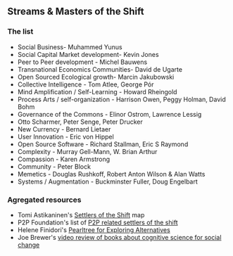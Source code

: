 ## Streams & Masters of the Shift

### The list
* Social Business- Muhammed Yunus
* Social Capital Market development- Kevin Jones
* Peer to Peer development - Michel Bauwens
* Transnational Economics Communities- David de Ugarte
* Open Sourced Ecological growth- Marcin Jakubowski
* Collective Intelligence - Tom Atlee, George Pór
* Mind Amplification / Self-Learning - Howard Rheingold
* Process Arts / self-organization - Harrison Owen, Peggy Holman, David Bohm
* Governance of the Commons - Elinor Ostrom, Lawrence Lessig
* Otto Scharmer, Peter Senge, Peter Drucker
* New Currency - Bernard Lietaer
* User Innovation - Eric von Hippel 
* Open Source Software - Richard Stallman, Eric S Raymond
* Complexity - Murray Gell-Mann, W. Brian Arthur
* Compassion - Karen Armstrong
* Community - Peter Block
* Memetics - Douglas Rushkoff, Robert Anton Wilson & Alan Watts
* Systems / Augmentation - Buckminster Fuller, Doug Engelbart

### Agregated resources
* Tomi Astikaninen's [Settlers of the Shift](http://prezi.com/v8mgeywtjbj2/settlers-of-the-shift/) map
* P2P Foundation's list of [P2P related settlers of the shift](http://p2pfoundation.net/Settlers_of_the_Shift) 
* Helene Finidori's [Pearltree for Exploring Alternatives](http://www.pearltrees.com/t/team/id5509379)
* Joe Brewer's [video review of books about cognitive science for social change](http://www.youtube.com/watch?v=MlcfCzFOm1s&list=UUwKPwQpBtMxGAGS1QkMhvew&index=2&feature=plcp)






